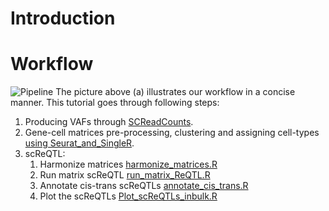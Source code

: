 # Introduction# Workflow![Pipeline](https://github.com/HorvathLab/NGS/blob/master/scReQTL/docs/pipeline.png?raw=true)The picture above (a) illustrates our workflow in a concise manner.This tutorial goes through following steps:1. Producing VAFs through [SCReadCounts](https://github.com/HorvathLab/NGS/tree/master/SCReadCounts).2. Gene-cell matrices pre-processing, clustering and assigning cell-types [using Seurat_and_SingleR](https://github.com/hliu5259/scReQTL).3. scReQTL:    1. Harmonize matrices [harmonize_matrices.R](https://github.com/HorvathLab/ReQTL/)    2. Run matrix scReQTL [run_matrix_ReQTL.R](https://github.com/HorvathLab/ReQTL/)    3. Annotate cis-trans scReQTLs [annotate_cis_trans.R](https://github.com/HorvathLab/ReQTL/)    4. Plot the scReQTLs [Plot_scReQTLs_inbulk.R](https://github.com/HorvathLab/NGS/tree/master/scReQTL/docs/Plot_scReQTLs_inbulk.R)
